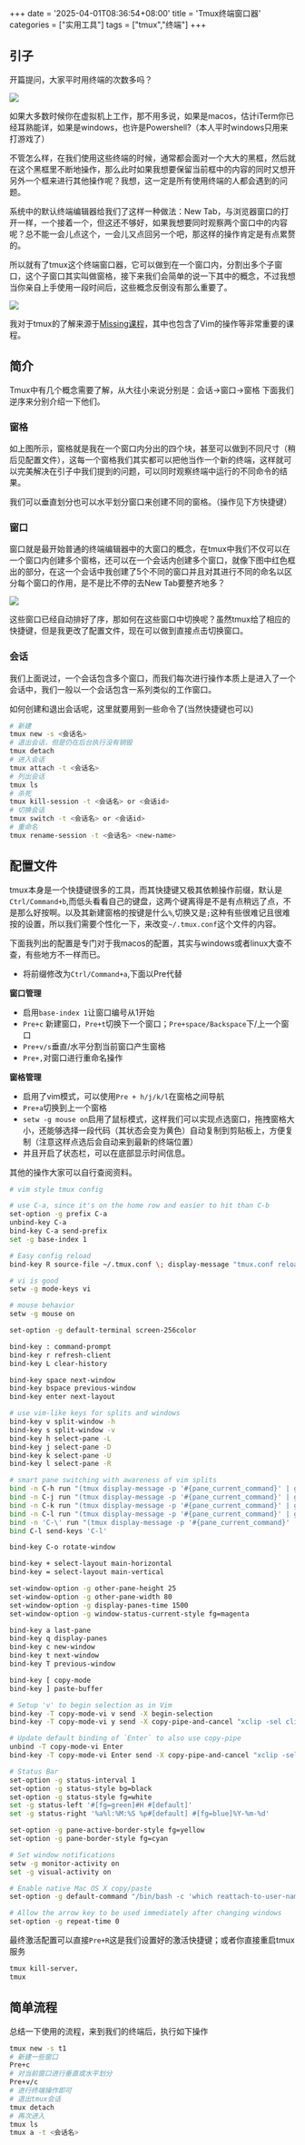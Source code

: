 +++
date = '2025-04-01T08:36:54+08:00'
title = 'Tmux终端窗口器'
categories = ["实用工具"]
tags = ["tmux","终端"]
+++

## 引子

开篇提问，大家平时用终端的次数多吗？

![](/img/xm/hdw.png)

如果大多数时候你在虚拟机上工作，那不用多说，如果是macos，估计iTerm你已经耳熟能详，如果是windows，也许是Powershell?（本人平时windows只用来打游戏了）

不管怎么样，在我们使用这些终端的时候，通常都会面对一个大大的黑框，然后就在这个黑框里不断地操作，那么此时如果我想要保留当前框中的内容的同时又想开另外一个框来进行其他操作呢？我想，这一定是所有使用终端的人都会遇到的问题。

系统中的默认终端编辑器给我们了这样一种做法：New Tab，与浏览器窗口的打开一样，一个接着一个，但这还不够好，如果我想要同时观察两个窗口中的内容呢？总不能一会儿点这个，一会儿又点回另一个吧，那这样的操作肯定是有点累赘的。

所以就有了tmux这个终端窗口器，它可以做到在一个窗口内，分割出多个子窗口，这个子窗口其实叫做窗格，接下来我们会简单的说一下其中的概念，不过我想当你亲自上手使用一段时间后，这些概念反倒没有那么重要了。

![](/img/riscv/tmux3.png)

我对于tmux的了解来源于[Missing课程](https://missing-semester-cn.github.io/)，其中也包含了Vim的操作等非常重要的课程。

## 简介

Tmux中有几个概念需要了解，从大往小来说分别是：会话->窗口->窗格
下面我们逆序来分别介绍一下他们。

### 窗格

如上图所示，窗格就是我在一个窗口内分出的四个块，甚至可以做到不同尺寸（稍后见配置文件），这每一个窗格我们其实都可以把他当作一个新的终端，这样就可以完美解决在引子中我们提到的问题，可以同时观察终端中运行的不同命令的结果。

我们可以垂直划分也可以水平划分窗口来创建不同的窗格。（操作见下方快捷键）

### 窗口

窗口就是最开始普通的终端编辑器中的大窗口的概念，在tmux中我们不仅可以在一个窗口内创建多个窗格，还可以在一个会话内创建多个窗口，就像下图中红色框出的部分，在这一个会话中我创建了5个不同的窗口并且对其进行不同的命名以区分每个窗口的作用，是不是比不停的去New Tab要整齐地多？

![](/img/riscv/tmux4.png)

这些窗口已经自动排好了序，那如何在这些窗口中切换呢？虽然tmux给了相应的快捷键，但是我更改了配置文件，现在可以做到直接点击切换窗口。

### 会话

我们上面说过，一个会话包含多个窗口，而我们每次进行操作本质上是进入了一个会话中，我们一般以一个会话包含一系列类似的工作窗口。

如何创建和退出会话呢，这里就要用到一些命令了(当然快捷键也可以)

```bash
# 新建
tmux new -s <会话名>
# 退出会话，但是仍在后台执行没有销毁
tmux detach
# 进入会话
tmux attach -t <会话名>
# 列出会话
tmux ls
# 杀死
tmux kill-session -t <会话名> or <会话id>
# 切换会话
tmux switch -t <会话名> or <会话id>
# 重命名
tmux rename-session -t <会话名> <new-name>
```

## 配置文件

tmux本身是一个快捷键很多的工具，而其快捷键又极其依赖操作前缀，默认是`Ctrl/Command+b`,而低头看看自己的键盘，这两个键离得是不是有点稍远了点，不是那么好按啊。以及其新建窗格的按键是什么`%`,切换又是`;`这种有些很难记且很难按的设置，所以我们需要个性化一下，来改变`~/.tmux.conf`这个文件的内容。

下面我列出的配置是专门对于我macos的配置，其实与windows或者linux大查不查，有些地方不一样而已。

- 将前缀修改为`Ctrl/Command+a`,下面以Pre代替

**窗口管理**

- 启用`base-index 1`让窗口编号从1开始
- `Pre+c` 新建窗口，`Pre+t`切换下一个窗口；`Pre+space/Backspace`下/上一个窗口
- `Pre+v/s`垂直/水平分割当前窗口产生窗格
- `Pre+,`对窗口进行重命名操作

**窗格管理**

- 启用了vim模式，可以使用`Pre + h/j/k/l`在窗格之间导航
- `Pre+a`切换到上一个窗格
- `setw -g mouse on`启用了鼠标模式，这样我们可以实现点选窗口，拖拽窗格大小，还能够选择一段代码（其状态会变为黄色）自动复制到剪贴板上，方便复制（注意这样点选后会自动来到最新的终端位置）
- 并且开启了状态栏，可以在底部显示时间信息。

其他的操作大家可以自行查阅资料。

```bash
# vim style tmux config

# use C-a, since it's on the home row and easier to hit than C-b
set-option -g prefix C-a
unbind-key C-a
bind-key C-a send-prefix
set -g base-index 1

# Easy config reload
bind-key R source-file ~/.tmux.conf \; display-message "tmux.conf reloaded."

# vi is good
setw -g mode-keys vi

# mouse behavior
setw -g mouse on

set-option -g default-terminal screen-256color

bind-key : command-prompt
bind-key r refresh-client
bind-key L clear-history

bind-key space next-window
bind-key bspace previous-window
bind-key enter next-layout

# use vim-like keys for splits and windows
bind-key v split-window -h
bind-key s split-window -v
bind-key h select-pane -L
bind-key j select-pane -D
bind-key k select-pane -U
bind-key l select-pane -R

# smart pane switching with awareness of vim splits
bind -n C-h run "(tmux display-message -p '#{pane_current_command}' | grep -iqE '(^|\/)vim$' && tmux send-keys C-h) || tmux select-pane -L"
bind -n C-j run "(tmux display-message -p '#{pane_current_command}' | grep -iqE '(^|\/)vim$' && tmux send-keys C-j) || tmux select-pane -D"
bind -n C-k run "(tmux display-message -p '#{pane_current_command}' | grep -iqE '(^|\/)vim$' && tmux send-keys C-k) || tmux select-pane -U"
bind -n C-l run "(tmux display-message -p '#{pane_current_command}' | grep -iqE '(^|\/)vim$' && tmux send-keys C-l) || tmux select-pane -R"
bind -n 'C-\' run "(tmux display-message -p '#{pane_current_command}' | grep -iqE '(^|\/)vim$' && tmux send-keys 'C-\\') || tmux select-pane -l"
bind C-l send-keys 'C-l'

bind-key C-o rotate-window

bind-key + select-layout main-horizontal
bind-key = select-layout main-vertical

set-window-option -g other-pane-height 25
set-window-option -g other-pane-width 80
set-window-option -g display-panes-time 1500
set-window-option -g window-status-current-style fg=magenta

bind-key a last-pane
bind-key q display-panes
bind-key c new-window
bind-key t next-window
bind-key T previous-window

bind-key [ copy-mode
bind-key ] paste-buffer

# Setup 'v' to begin selection as in Vim
bind-key -T copy-mode-vi v send -X begin-selection
bind-key -T copy-mode-vi y send -X copy-pipe-and-cancel "xclip -sel clip"

# Update default binding of `Enter` to also use copy-pipe
unbind -T copy-mode-vi Enter
bind-key -T copy-mode-vi Enter send -X copy-pipe-and-cancel "xclip -sel clip"

# Status Bar
set-option -g status-interval 1
set-option -g status-style bg=black
set-option -g status-style fg=white
set -g status-left '#[fg=green]#H #[default]'
set -g status-right '%a%l:%M:%S %p#[default] #[fg=blue]%Y-%m-%d'

set-option -g pane-active-border-style fg=yellow
set-option -g pane-border-style fg=cyan

# Set window notifications
setw -g monitor-activity on
set -g visual-activity on

# Enable native Mac OS X copy/paste
set-option -g default-command "/bin/bash -c 'which reattach-to-user-namespace >/dev/null && exec reattach-to-user-namespace $SHELL -l || exec $SHELL -l'"

# Allow the arrow key to be used immediately after changing windows
set-option -g repeat-time 0

```

最终激活配置可以直接`Pre+R`这是我们设置好的激活快捷键；或者你直接重启tmux服务

```bash
tmux kill-server，
tmux
```

## 简单流程

总结一下使用的流程，来到我们的终端后，执行如下操作

```bash
tmux new -s t1
# 新建一些窗口
Pre+c
# 对当前窗口进行垂直或水平划分
Pre+v/c
# 进行终端操作即可
# 退出tmux会话
tmux detach
# 再次进入
tmux ls
tmux a -t <会话名>
```
